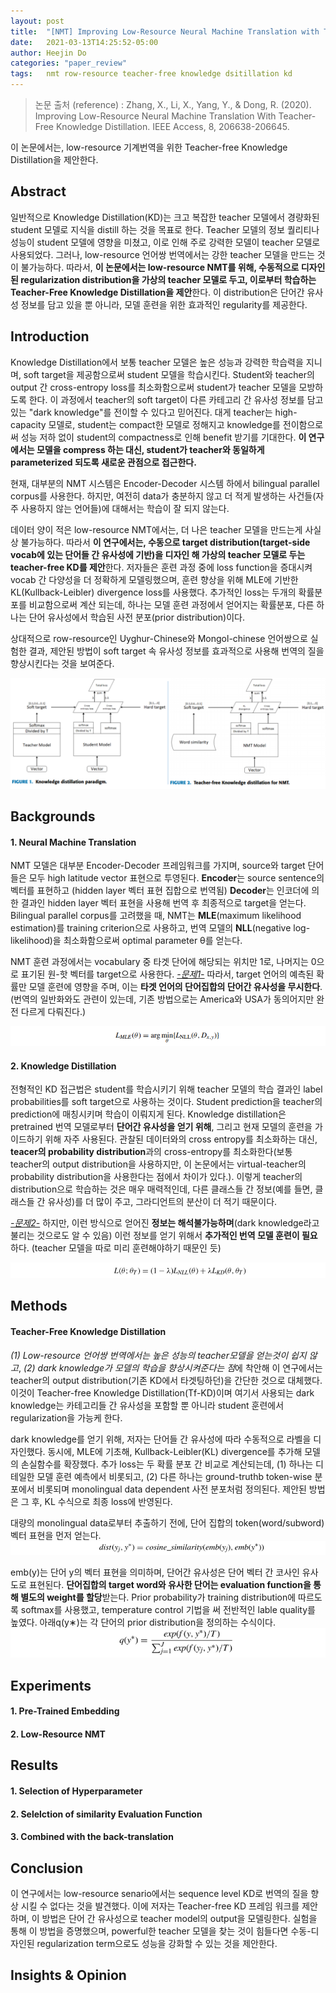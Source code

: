 ```yaml
---
layout: post
title:  "[NMT] Improving Low-Resource Neural Machine Translation with Teacher-Free Knowledge Distillation"
date:   2021-03-13T14:25:52-05:00
author: Heejin Do
categories: "paper_review"
tags:	nmt row-resource teacher-free knowledge dsitillation kd
---
```

> 논문 출처 (reference)
: Zhang, X., Li, X., Yang, Y., & Dong, R. (2020). Improving Low-Resource Neural Machine Translation With Teacher-Free Knowledge Distillation. IEEE Access, 8, 206638-206645.


이 논문에서는, low-resource 기계번역을 위한 Teacher-free Knowledge Distillation을 제안한다.

## Abstract
일반적으로 Knowledge Distillation(KD)는 크고 복잡한 teacher 모델에서 경량화된 student 모델로 지식을 distill 하는 것을 목표로 한다. Teacher 모델의 정보 퀄리티나 성능이 student 모델에 영향을 미쳤고, 이로 인해 주로 강력한 모델이 teacher 모델로 사용되었다. 그러나, low-resource 언어쌍 번역에서는 강한 teacher 모델을 만드는 것이 불가능하다. 따라서, **이 논문에서는 low-resource NMT를 위해, 수동적으로 디자인된 regularization distribution을 가상의 teacher 모델로 두고, 이로부터 학습하는 Teacher-Free Knowledge Distillation을 제안**한다. 이 distribution은 단어간 유사성 정보를 담고 있을 뿐 아니라, 모델 훈련을 위한 효과적인 regularity를 제공한다.

## Introduction
Knowledge Distillation에서 보통 teacher 모델은 높은 성능과 강력한 학습력을 지니며, soft target을 제공함으로써 student 모델을 학습시킨다. Student와 teacher의 output 간 cross-entropy loss를 최소화함으로써 student가 teacher 모델을 모방하도록 한다. 이 과정에서 teacher의 soft target이 다른 카테고리 간 유사성 정보를 담고 있는 "dark knowledge"를 전이할 수 있다고 믿어진다. 대게 teacher는 high-capacity 모델로, student는 compact한 모델로 정해지고 knowledge를 전이함으로써 성능 저하 없이 student의 compactness로 인해 benefit 받기를 기대한다. **이 연구에서는 모델을 compress 하는 대신, student가 teacher와 동일하게 parameterized 되도록 새로운 관점으로 접근한다.**

현재, 대부분의 NMT 시스템은 Encoder-Decoder 시스템 하에서 bilingual parallel corpus를 사용한다. 하지만, 여전히 data가 충분하지 않고 더 적게 발생하는 사건들(자주 사용하지 않는 언어들)에 대해서는 학습이 잘 되지 않는다.

데이터 양이 적은 low-resource NMT에서는, 더 나은 teacher 모델을 만드는게 사실상 불가능하다. 따라서 **이 연구에서는, 수동으로 target distribution(target-side vocab에 있는 단어들 간 유사성에 기반)을 디자인 해 가상의 teacher 모델로 두는 teacher-free KD를 제안**한다. 저자들은 훈련 과정 중에 loss function을 증대시켜 vocab 간 다양성을 더 정확하게 모델링했으며, 훈련 향상을 위해 MLE에 기반한 KL(Kullback-Leibler) divergence loss를 사용했다. 추가적인 loss는 두개의 확률분포를 비교함으로써 계산 되는데, 하나는 모델 훈련 과정에서 얻어지는 확률분포, 다른 하나는 단어 유사성에서 학습된 사전 분포(prior distribution)이다.

상대적으로 row-resource인 Uyghur-Chinese와 Mongol-chinese 언어쌍으로 실험한 결과, 제안된 방법이 soft target 속 유사성 정보를 효과적으로 사용해 번역의 질을 향상시킨다는 것을 보여준다.

<img src="/assets/images/teacher-free-1.PNG" title="teacher-free">

## Backgrounds
#### 1. Neural Machine Translation
NMT 모델은 대부분 Encoder-Decoder 프레임워크를 가지며, source와 target 단어들은 모두 high latitude vector 표현으로 투영된다. **Encoder**는 source sentence의 벡터를 표현하고 (hidden layer 벡터 표현 집합으로 번역됨) **Decoder**는 인코더에 의한 결과인 hidden layer 벡터 표현을 사용해 번역 후 최종적으로 target을 얻는다. Bilingual parallel corpus를 고려했을 때, NMT는 **MLE**(maximum likelihood estimation)를 training criterion으로 사용하고, 번역 모델의 **NLL**(negative log-likelihood)을 최소화함으로써 optimal parameter θ를 얻는다.

NMT 훈련 과정에서는 vocabulary 중 타겟 단어에 해당되는 위치만 1로, 나머지는 0으로 표기된 원-핫 벡터를 target으로 사용한다. <U><em>-문제1-</em></U> 따라서, target 언어의 예측된 확률만 모델 훈련에 영향을 주며, 이는 **타겟 언어의 단어집합의 단어간 유사성을 무시한다**. (번역의 일반화와도 관련이 있는데, 기존 방법으로는 America와 USA가 동의어지만 완전 다르게 다뤄진다.)

<img src="/assets/images/teacher-free-2.PNG" title="teacher-free">

#### 2. Knowledge Distillation

전형적인 KD 접근법은 student를 학습시키기 위해 teacher 모델의 학습 결과인 label probabilities를 soft target으로 사용하는 것이다. Student prediction을 teacher의 prediction에 매칭시키며 학습이 이뤄지게 된다. Knowledge distillation은 pretrained 번역 모델로부터 **단어간 유사성을 얻기 위해**, 그리고 현재 모델의 훈련을 가이드하기 위해 자주 사용된다. 관찰된 데이터와의 cross entropy를 최소화하는 대신, **teacer의 probability distribution**과의 cross-entropy를 최소화한다(보통 teacher의 output distribution을 사용하지만, 이 논문에서는 virtual-teacher의 probability distribution을 사용한다는 점에서 차이가 있다.). 이렇게 teacher의 distribution으로 학습하는 것은 매우 매력적인데, 다른 클래스들 간 정보(예를 들면, 클래스들 간 유사성)를 더 많이 주고, 그라디언트의 분산이 더 적기 때문이다.

<U><em>-문제2-</em></U> 하지만, 이런 방식으로 얻어진 **정보는 해석불가능하며**(dark knowledge라고 불리는 것으로도 알 수 있음) 이런 정보를 얻기 위해서 **추가적인 번역 모델 훈련이 필요**하다. (teacher 모델을 따로 미리 훈련해야하기 때문인 듯)

<img src="/assets/images/teacher-free-3.PNG" title="teacher-free">

## Methods 
#### Teacher-Free Knowledge Distillation
<em>(1) Low-resource 언어쌍 번역에서는 높은 성능의 teacher모델을 얻는것이 쉽지 않고</em>, <em>(2) dark knowledge가 모델의 학습을 향상시켜준다는 점</em>에 착안해 이 연구에서는 teacher의 output distribution(기존 KD에서 타겟팅하던)을 간단한 것으로 대체했다. 이것이 Teacher-free Knowledge Distillation(Tf-KD)이며 여기서 사용되는 dark knowledge는 카테고리들 간 유사성을 포함할 뿐 아니라 student 훈련에서 regularization을 가능케 한다.

dark knowledge를 얻기 위해, 저자는 단어들 간 유사성에 따라 수동적으로 라벨을 디자인했다. 동시에, MLE에 기초해, Kullback-Leibler(KL) divergence를 추가해 모델의 손실함수를 확장했다. 추가 loss는 두 확률 분포 간 비교로 계산되는데, (1) 하나는 디테일한 모델 훈련 예측에서 비롯되고, (2) 다른 하나는 ground-truthb token-wise 분포에서 비롯되며 monolingual data dependent 사전 분포처럼 정의된다. 제안된 방법은 그 후, KL 수식으로 최종 loss에 반영된다.

대량의 monolingual data로부터 추출하기 전에, 단어 집합의 token(word/subword) 벡터 표현을 먼저 얻는다.
<img src="/assets/images/teacher-free-4.PNG" title="teacher-free">

emb(y)는 단어 y의 벡터 표현을 의미하며, 단어간 유사성은 단어 벡터 간 코사인 유사도로 표현된다. **단어집합의 target word와 유사한 단어는 evaluation function을 통해 별도의 weight를 할당**받는다. Prior probability가 training distribution에 따르도록 softmax를 사용했고, temperature control 기법을 써 전반적인 lable quality를 높였다. 아래q(y∗)는 각 단어의 prior distribution을 정의하는 수식이다.
<img src="/assets/images/teacher-free-5.PNG" title="teacher-free">

## Experiments
#### 1. Pre-Trained Embedding

#### 2. Low-Resource NMT

## Results
#### 1. Selection of Hyperparameter

#### 2. Selelction of similarity Evaluation Function

#### 3. Combined with the back-translation


## Conclusion
이 연구에서는 low-resource senario에서는 sequence level KD로 번역의 질을 향상 시킬 수 없다는 것을 발견했다. 이에 저자는 Teacher-free KD 프레임 워크를 제안하며, 이 방법은 단어 간 유사성으로 teacher model의 output을 모델링한다. 실험을 통해 이 방법을 증명했으며, powerful한 teacher 모델을 찾는 것이 힘들다면 수동-디자인된 regularization term으로도 성능을 강화할 수 있는 것을 제안한다. 
## Insights & Opinion
